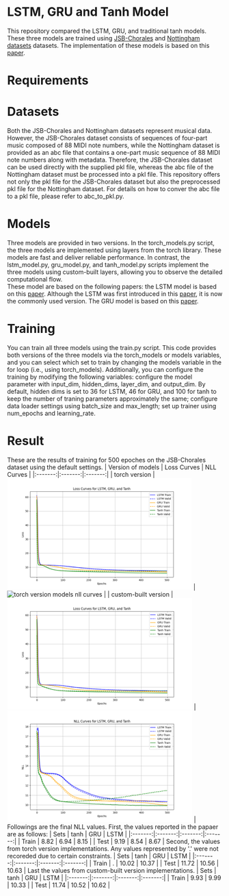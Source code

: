 # LSTM, GRU and Tanh Model
This repository compared the LSTM, GRU, and traditional tanh models. These three models are trained using [JSB-Chorales](https://github.com/czhuang/JSB-Chorales-dataset) and [Nottingham datasets](https://abc.sourceforge.net/NMD/) datasets. The implementation of these models is based on this [paper](https://arxiv.org/pdf/1412.3555).

# Requirements

# Datasets
Both the JSB-Chorales and Nottingham datasets represent musical data. However, the JSB-Chorales dataset consists of sequences of four-part music composed of 88 MIDI note numbers, while the Nottingham dataset is provided as an abc file that contains a one-part music sequence of 88 MIDI note numbers along with metadata. Therefore, the JSB-Chorales dataset can be used directly with the supplied pkl file, whereas the abc file of the Nottingham dataset must be processed into a pkl file. This repository offers not only the pkl file for the JSB-Chorales dataset but also the preprocessed pkl file for the Nottingham dataset. For details on how to conver the abc file to a pkl file, please refer to abc_to_pkl.py.

# Models
Three models are provided in two versions. In the torch_models.py script, the three models are implemented using layers from the torch library. These models are fast and deliver reliable performance. In contrast, the lstm_model.py, gru_model.py, and tanh_model.py scripts implement the three models using custom-built layers, allowing you to observe the detailed computational flow.  
These model are based on the following papers: the LSTM model is based on this [paper](https://ieeexplore.ieee.org/document/885150). Although the LSTM was first introduced in this [paper](https://www.bioinf.jku.at/publications/older/2604.pdf), it is now the commonly used version. The GRU model is based on this [paper](https://arxiv.org/abs/1406.1078).

# Training
You can train all three models using the train.py script. This code provides both versions of the three models via the torch_models or models variables, and you can select which set to train by changing the models variable in the for loop (i.e., using torch_models). Additionally, you can configure the training by modifying the following variables: configure the model parameter with input_dim, hidden_dims, layer_dim, and output_dim. By default, hidden dims is set to 36 for LSTM, 46 for GRU, and 100 for tanh to keep the number of traning parameters approximately the same; configure data loader settings using batch_size and max_length; set up trainer using num_epochs and learning_rate.

# Result
These are the results of training for 500 epoches on the JSB-Chorales dataset using the default settings.
| Version of models | Loss Curves | NLL Curves |
|:-------:|:-------:|:-------:|
| torch version | ![torch version models loss curves](./images/torch-models-loss-curve.png) | ![torch version models nll curves](./images/torch-models-loss-nll.png) |
| custom-built version | ![custom-built version models loss curves](./images/models-loss-curve.png) | ![custom-built version models nll curves](./images/models-nll-curve.png) |  
Followings are the final NLL values. First, the values reported in the papaer are as follows:
| Sets | tanh | GRU | LSTM |
|:-------:|:-------:|:-------:|:-------:|
| Train | 8.82 | 6.94 | 8.15 |
| Test | 9.19 | 8.54 | 8.67 |
Second, the values from torch version implementations. Any values represented by '.' were not recoreded due to certain constraints.
| Sets | tanh | GRU | LSTM |
|:-------:|:-------:|:-------:|:-------:|
| Train | . | 10.02 | 10.37 |
| Test | 11.72 | 10.56 | 10.63 |
Last the values from custom-built version implementations.
| Sets | tanh | GRU | LSTM |
|:-------:|:-------:|:-------:|:-------:|
| Train | 9.93 | 9.99 | 10.33 |
| Test | 11.74 | 10.52 | 10.62 |
